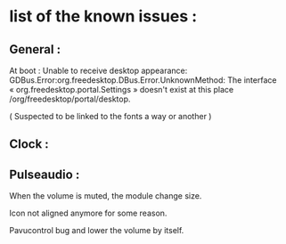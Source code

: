 # list of the known issues :

## General :
At boot : Unable to receive desktop appearance: GDBus.Error:org.freedesktop.DBus.Error.UnknownMethod: The interface « org.freedesktop.portal.Settings » doesn't exist at this place /org/freedesktop/portal/desktop.

( Suspected to be linked to the fonts a way or another ) 
## Clock :

## Pulseaudio :
When the volume is muted, the module change size.

Icon not aligned anymore for some reason.

Pavucontrol bug and lower the volume by itself.

